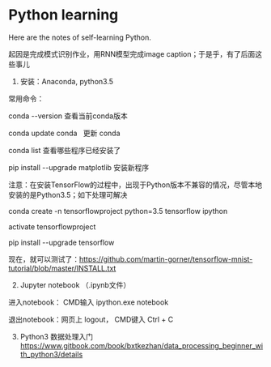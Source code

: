 Python learning
========

Here are the notes of self-learning Python.

起因是完成模式识别作业，用RNN模型完成image caption；于是乎，有了后面这些事儿


1. 安装：Anaconda, python3.5

常用命令：

conda --version   查看当前conda版本

conda update conda   更新 conda

conda list 查看哪些程序已经安装了

pip install --upgrade matplotlib 安装新程序

注意：在安装TensorFlow的过程中，出现于Python版本不兼容的情况，尽管本地安装的是Python3.5；如下处理可解决

conda create -n tensorflowproject python=3.5 tensorflow ipython

activate tensorflowproject

pip install --upgrade tensorflow

现在，就可以测试了：https://github.com/martin-gorner/tensorflow-mnist-tutorial/blob/master/INSTALL.txt


2. Jupyter notebook （.ipynb文件）

进入notebook： CMD输入 ipython.exe notebook

退出notebook：网页上 logout， CMD键入 Ctrl + C


3. Python3 数据处理入门 https://www.gitbook.com/book/bxtkezhan/data_processing_beginner_with_python3/details
